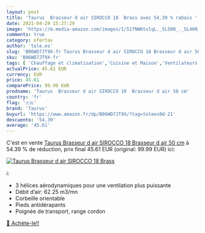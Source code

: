 ```yaml
---
layout: post
title: 'Taurus  Brasseur d air SIROCCO 18  Brass avec 54.39 % rabais '
date: 2021-04-29 15:27:29
image: 'https://m.media-amazon.com/images/I/51fNW6txlqL._SL500_._SL400_.jpg'
comments: true
category: ofertas
author: 'tole.es'
slug: 'B06WD7JT9X-fr Taurus Brasseur d air SIROCCO 18 Brasseur d air 50 cm'
sku: 'B06WD7JT9X-fr'
tags: [ 'Chauffage et climatisation','Cuisine et Maison','Ventilateurs','Ventilateurs sur pied','taurus', ]
actualPrice: 45.61 EUR
currency: EUR
price: 45.61
comparePrice: 99.99 EUR
prodname: 'Taurus  Brasseur d air SIROCCO 18  Brasseur d air 50 cm'
country: 'fr'
flag: '🇫🇷'
brand: 'Taurus'
buyurl: 'https://www.amazon.fr/dp/B06WD7JT9X/?tag=tolees0d-21'
descuento: '54.39'
average: '45.61'
---
```


C'est en vente [Taurus  Brasseur d air SIROCCO 18  Brasseur d air 50 cm](https://www.amazon.fr/dp/B06WD7JT9X/?tag=tolees0d-21)  à  54.39 % de réduction, prix final  45.61 EUR (original: 99.99 EUR) ici:

[![Taurus  Brasseur d air SIROCCO 18  Brass](https://m.media-amazon.com/images/I/51fNW6txlqL._SL500_._SL400_.jpg)](https://www.amazon.fr/dp/B06WD7JT9X/?tag=tolees0d-21)

ℹ️:

- 3 hélices aérodynamiques pour une ventilation plus puissante
- Débit d’air: 62.25 m3/mn
- Corbeille orientable
- Pieds antidérapants
- Poignée de transport, range cordon

[🛒 Achète-le!!](https://www.amazon.fr/dp/B06WD7JT9X/?tag=tolees0d-21)
